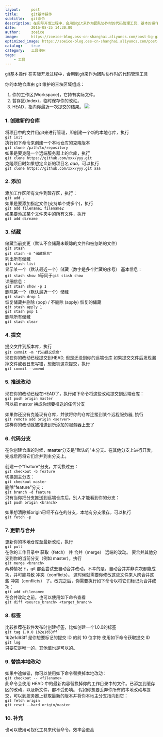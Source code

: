```yaml
---
layout:     post
title:      git基本操作
subtitle:   git命令
description: 在实际开发过程中，会用到git来作为团队协作时的代码管理工具，基本的操作如下
date:       2016-08-25 14:30:00
author:     zoeice
image:      https://zoeice-blog.oss-cn-shanghai.aliyuncs.com/post-bg-git-use.jpg
optimized_image: https://zoeice-blog.oss-cn-shanghai.aliyuncs.com/post-bg-git-use.jpg?x-oss-process=image/resize,w_380
catalog:    true
category:   工具使用
tags:
    - 工具
---
```


git基本操作
在实际开发过程中，会用到git来作为团队协作时的代码管理工具

你的本地仓库由 git 维护的三块区域组成：
1. 你的工作区(Workspace)，它持有实际文件。
2. 暂存区(Index)，临时保存你的改动。
3. HEAD，指向你最近一次提交的结果。
![](https://zoeice-blog.oss-cn-shanghai.aliyuncs.com/content/post-git-local.png)

### 1. 创建新的仓库
将项目中的文件用git来进行管理，即创建一个新的本地仓库，执行
<br>`git init`<br>
执行如下命令来创建一个本地仓库的克隆版本
<br>`git clone /path/to/repository`<br>
如果是要克隆一个远端服务器上的仓库，执行
<br>`git clone https://github.com/xxx/yyy.git`<br>
克隆项目时如果想定义新的项目名 *aaa*，可以执行
<br>`git clone https://github.com/xxx/yyy.git aaa`<br>

### 2. 添加
添加工作区所有文件到暂存区，执行：
<br>`git add .`<br>
如果是要添加指定文件(支持单个或多个)，执行
<br>`git add filename1 filename2`<br>
如果要添加某个文件夹中的所有文件，执行
<br>`git add dirname`<br>

### 3. 储藏
储藏当前变更（默认不会储藏未跟踪的文件和被忽略的文件）
<br>`git stash`<br>
`git stash -m "储藏信息"`<br>
列出所有储藏
<br>`git stash list`<br>
显示某一个（默认最近一个）储藏（数字是多个贮藏的序号）
基本信息：<br>`git stash show 0`等同于`git stash show`<br>
详细信息：<br>`git stash show -p 1`<br>
删除某一个（默认最近一个）储藏
<br>`git stash drop 1`<br>
恢复储藏并删除 (pop) / 不删除 (apply) 恢复的储藏
<br>`git stash apply 1`<br>
`git stash pop 1`<br>
删除所有储藏
<br>`git stash clear`<br>

### 4. 提交
提交文件到版本库，执行
<br>`git commit -m "代码提交信息"`<br>
现在你的改动已经提交到HEAD, 但是还没到你的远端仓库
如果提交文件后发现漏掉文件或者日志写错，想撤销这次提交，执行
<br>`git commit --amend`<br>

### 5. 推送改动
现在你的改动已经在HEAD了，执行如下命令将这些改动提交到远端仓库：
<br>`git push origin master`<br>
可以把 master 换成你想要推送的任何分支

如果你还没有克隆现有仓库，并欲将你的仓库连接到某个远程服务器, 执行
<br>`git remote add origin <server>`<br>
这样你的改动就被推送到所添加的服务器上去了

### 6. 代码分支
在你创建仓库的时候，**master**分支是"默认的"主分支。在其他分支上进行开发，完成后再将它们合并到主分支上。

创建一个"feature"分支，并切换过去：
<br>`git checkout -b feature`<br>
切换回主分支：
<br>`git checkout master`<br>
删除"feature"分支：
<br>`git branch -d feature`<br>
只有当你把分支推送到远端仓库后，别人才能看到你的分支：
<br>`git push origin <branch>`<br>

如果想清除掉origin已经不存在的分支，本地有分支缓存，可以执行
<br>`git fetch -p`<br>

### 7. 更新与合并
更新你的本地仓库至最新改动，执行
<br>`git pull`<br>
在你的工作目录中 获取（fetch） 并 合并（merge） 远端的改动。
要合并其他分支到你的当前分支（例如 master），执行
<br>`git merge <branch>`<br>
两种情况下，git 都会尝试去自动合并改动。不幸的是，自动合并并非次次都能成功，并可能导致 冲突（conflicts）。 这时候就需要你修改这些文件来人肉合并这些 冲突（conflicts） 了。改完之后，你需要执行如下命令以将它们标记为合并成功：
<br>`git add <filename>`<br>
在合并改动之前，也可以使用如下命令查看
<br>`git diff <source_branch> <target_branch>`<br>

### 8. 标签
比较推荐在软件发布时创建标签，比如创建一个1.0.0的标签
<br>`git tag 1.0.0 1b2e1d63ff`<br>
1b2e1d63ff 是你想要标记的提交 ID 的前 10 位字符
使用如下命令获取提交 ID
<br>`git log`<br>
只要它是唯一的，其他值也是可以的。

### 9. 替换本地改动
如果中途做错，你可以使用如下命令替换掉本地改动：
<br>`git checkout -- <filename>`<br>
此命令会使用 HEAD 中的最新内容替换掉你的工作目录中的文件。已添加到缓存区的改动，以及新文件，都不受影响。
假如你想要丢弃你所有的本地改动与提交，可以到服务器上获取最新的版本并将你本地主分支指向到它：
<br>`git fetch origin`<br>
`git reset --hard origin/master`<br>

### 10. 补充
也可以使用可视化工具来代替命令，效率会更高
